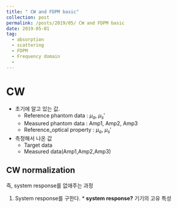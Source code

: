 ```yaml
---
title: " CW and FDPM basic"
collection: post
permalink: /posts/2019/05/ CW and FDPM basic
date: 2019-05-01
tag:
  - absorption
  - scattering
  - FDPM
  - Frequency domain
  - 
---
```

# CW
- 초기에 알고 있는 값.
	- Reference phantom data : $\mu_a$, $\mu_s'$
	- Measured phantom data : Amp1, Amp2, Amp3
	- Reference_optical property : $\mu_a$, $\mu_s'$
- 측정해서 나온 값
	- Target data
	- Measured data(Amp1,Amp2,Amp3)

## CW normalization 
즉, system response를 없애주는 과정
1. System response를 구한다.
\* **system response?**
	기기의 고유 특성


<!--stackedit_data:
eyJoaXN0b3J5IjpbLTIxNDIxMTgwMTUsMjk1MzAwNzY3LDE3Mz
UxMzk1ODAsLTk0ODIxOTg0XX0=
-->